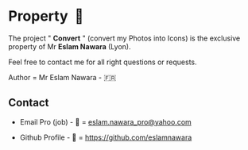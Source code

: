 # Property  :star2:

The project " **Convert** " (convert my Photos into Icons) is the exclusive property of Mr **Eslam Nawara** (Lyon).

Feel free to contact me for all right questions or requests.

Author = Mr Eslam Nawara - :fr:

## Contact

- Email Pro (job) - :email: = eslam.nawara_pro@yahoo.com

- Github Profile - :man: = https://github.com/eslamnawara
